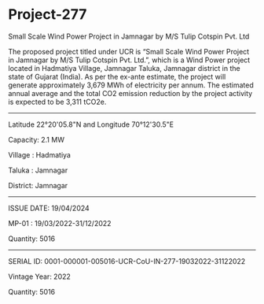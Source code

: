 # Project-277
Small Scale Wind Power Project in Jamnagar by M/S Tulip Cotspin Pvt. Ltd

The proposed project titled under UCR is “Small Scale Wind Power Project in Jamnagar by M/S Tulip Cotspin Pvt. Ltd.”, which is a Wind Power project located in Hadmatiya Village, Jamnagar Taluka, Jamnagar district in the state of Gujarat (India). As per the ex-ante estimate, the project will generate approximately 3,679 MWh of electricity per annum. The estimated annual average and the total CO2 emission reduction by the project activity is expected to be 3,311 tCO2e.
________________
Latitude 22°20'05.8"N  and Longitude 70°12'30.5"E

Capacity: 2.1 MW

Village : Hadmatiya 

Taluka : Jamnagar 

District: Jamnagar
____________________________
ISSUE DATE: 19/04/2024

MP-01 : 19/03/2022-31/12/2022

Quantity: 5016
 ______________________
SERIAL ID: 0001-000001-005016-UCR-CoU-IN-277-19032022-31122022

Vintage Year: 2022

Quantity: 5016
